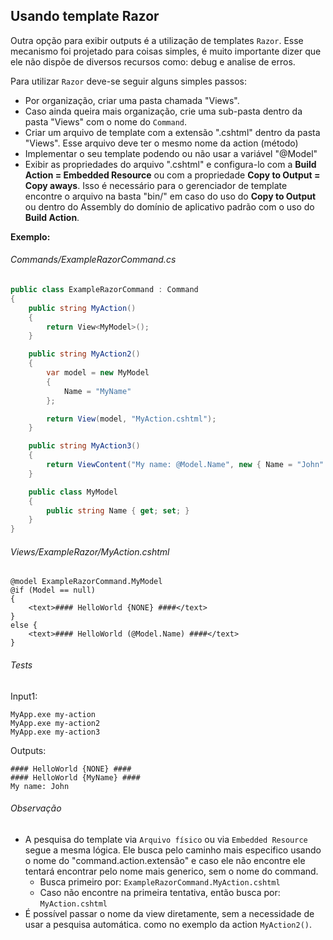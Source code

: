 ## Usando template Razor <header-set anchor-name="output-razor" />

Outra opção para exibir outputs é a utilização de templates `Razor`. Esse mecanismo foi projetado para coisas simples, é muito importante dizer que ele não dispõe de diversos recursos como: debug e analise de erros.

Para utilizar `Razor` deve-se seguir alguns simples passos:

* Por organização, criar uma pasta chamada "Views".
* Caso ainda queira mais organização, crie uma sub-pasta dentro da pasta "Views" com o nome do `Command`.
* Criar um arquivo de template com a extensão ".cshtml" dentro da pasta "Views". Esse arquivo deve ter o mesmo nome da action (método)
* Implementar o seu template podendo ou não usar a variável "@Model"
* Exibir as propriedades do arquivo ".cshtml" e configura-lo com a **Build Action = Embedded Resource** ou com a propriedade **Copy to Output = Copy aways**. Isso é necessário para o gerenciador de template encontre o arquivo na basta "bin/" em caso do uso do **Copy to Output** ou dentro do Assembly do domínio de aplicativo padrão com o uso do **Build Action**.

**Exemplo:**

###### Commands/ExampleRazorCommand.cs

```csharp
public class ExampleRazorCommand : Command
{
    public string MyAction()
    {
        return View<MyModel>();
    }

    public string MyAction2()
    {
        var model = new MyModel
        {
            Name = "MyName"
        };

        return View(model, "MyAction.cshtml");
    }

    public string MyAction3()
    {
        return ViewContent("My name: @Model.Name", new { Name = "John" });
    }

    public class MyModel
    {
        public string Name { get; set; }
    }
}
```

###### Views/ExampleRazor/MyAction.cshtml

```
@model ExampleRazorCommand.MyModel
@if (Model == null)
{
    <text>#### HelloWorld {NONE} ####</text>
}
else {
    <text>#### HelloWorld (@Model.Name) ####</text>
}
```

###### Tests

Input1:

```
MyApp.exe my-action
MyApp.exe my-action2
MyApp.exe my-action3
```

Outputs:

```
#### HelloWorld {NONE} ####
#### HelloWorld {MyName} ####
My name: John
```

###### Observação

* A pesquisa do template via `Arquivo físico` ou via `Embedded Resource` segue a mesma lógica. Ele busca pelo caminho mais especifico usando o nome do "command.action.extensão" e caso ele não encontre ele tentará encontrar pelo nome mais generico, sem o nome do command.
  * Busca primeiro por: `ExampleRazorCommand.MyAction.cshtml`
  * Caso não encontre na primeira tentativa, então busca por: `MyAction.cshtml`
* É possível passar o nome da view diretamente, sem a necessidade de usar a pesquisa automática. como no exemplo da action `MyAction2()`.